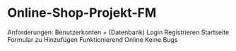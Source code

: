 # Online-Shop-Projekt-FM
Anforderungen:
  Benutzerkonten + (Datenbank)
    Login
    Registrieren
  Startseite
  Formular zu Hinzufügen
  Funktionierend Online
  Keine Bugs
